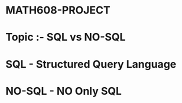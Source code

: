 # MATH608-PROJECT

# Topic :- SQL vs NO-SQL

# SQL - Structured Query Language
# NO-SQL - NO Only SQL
